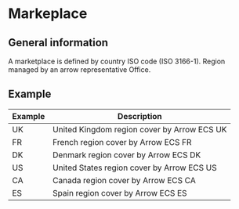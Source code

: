# Markeplace

## General information

A marketplace is defined by country ISO code (ISO 3166-1). Region managed by an arrow representative Office.

## Example

| Example | Description                                 |
| ------- | ------------------------------------------- |
| UK      | United Kingdom region cover by Arrow ECS UK |
| FR      | French region cover by Arrow ECS FR         |
| DK      | Denmark region cover by Arrow ECS DK        |
| US      | United States region cover by Arrow ECS US  |
| CA      | Canada region cover by Arrow ECS CA         |
| ES      | Spain region cover by Arrow ECS ES          |
